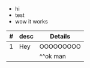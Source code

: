 - hi
- test
- wow it works

| # | desc | Details |
|---|------|---------|
|1  | Hey  |OOOOOOOOO|
|   |      |^^ok man   |

